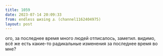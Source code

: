 ```yaml
---
title: 1059
date: 2023-07-14 20:09:33
from: endless шизing ⍼ (channel1162404975)
layout: post
---
```


ого, за последнее время много людей отписалось, заметил. видимо, всё же есть какие-то радикальные изменения за последнее время во мне?
